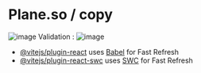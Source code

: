 # Plane.so / copy
![image](https://github.com/user-attachments/assets/e9d896a5-6c5c-4d24-8c18-667d006dd9d3)
Validation :
![image](https://github.com/user-attachments/assets/1ff51bb9-ae7e-457d-9a6a-96ebe9c8849a)


- [@vitejs/plugin-react](https://github.com/vitejs/vite-plugin-react/blob/main/packages/plugin-react/README.md) uses [Babel](https://babeljs.io/) for Fast Refresh
- [@vitejs/plugin-react-swc](https://github.com/vitejs/vite-plugin-react-swc) uses [SWC](https://swc.rs/) for Fast Refresh
